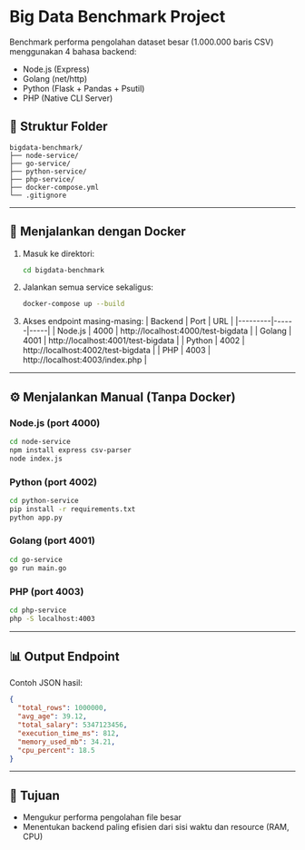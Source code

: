 # Big Data Benchmark Project

Benchmark performa pengolahan dataset besar (1.000.000 baris CSV) menggunakan 4 bahasa backend:
- Node.js (Express)
- Golang (net/http)
- Python (Flask + Pandas + Psutil)
- PHP (Native CLI Server)

## 📁 Struktur Folder
```
bigdata-benchmark/
├── node-service/
├── go-service/
├── python-service/
├── php-service/
├── docker-compose.yml
└── .gitignore
```

---

## 🚀 Menjalankan dengan Docker
1. Masuk ke direktori:
   ```bash
   cd bigdata-benchmark
   ```

2. Jalankan semua service sekaligus:
   ```bash
   docker-compose up --build
   ```

3. Akses endpoint masing-masing:
| Backend | Port | URL |
|---------|------|-----|
| Node.js | 4000 | http://localhost:4000/test-bigdata |
| Golang  | 4001 | http://localhost:4001/test-bigdata |
| Python  | 4002 | http://localhost:4002/test-bigdata |
| PHP     | 4003 | http://localhost:4003/index.php    |

---

## ⚙️ Menjalankan Manual (Tanpa Docker)

### Node.js (port 4000)
```bash
cd node-service
npm install express csv-parser
node index.js
```

### Python (port 4002)
```bash
cd python-service
pip install -r requirements.txt
python app.py
```

### Golang (port 4001)
```bash
cd go-service
go run main.go
```

### PHP (port 4003)
```bash
cd php-service
php -S localhost:4003
```

---

## 📊 Output Endpoint
Contoh JSON hasil:
```json
{
  "total_rows": 1000000,
  "avg_age": 39.12,
  "total_salary": 5347123456,
  "execution_time_ms": 812,
  "memory_used_mb": 34.21,
  "cpu_percent": 18.5
}
```

---

## 🎯 Tujuan
- Mengukur performa pengolahan file besar
- Menentukan backend paling efisien dari sisi waktu dan resource (RAM, CPU)
